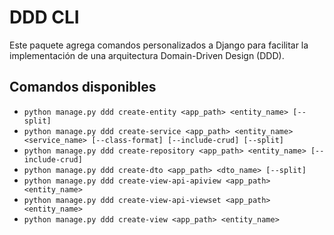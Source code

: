# DDD CLI

Este paquete agrega comandos personalizados a Django para facilitar la implementación de una arquitectura Domain-Driven Design (DDD).

## Comandos disponibles

- `python manage.py ddd create-entity <app_path> <entity_name> [--split]`
- `python manage.py ddd create-service <app_path> <entity_name> <service_name> [--class-format] [--include-crud] [--split]`
- `python manage.py ddd create-repository <app_path> <entity_name> [--include-crud]`
- `python manage.py ddd create-dto <app_path> <dto_name> [--split]`
- `python manage.py ddd create-view-api-apiview <app_path> <entity_name>`
- `python manage.py ddd create-view-api-viewset <app_path> <entity_name>`
- `python manage.py ddd create-view <app_path> <entity_name>`

